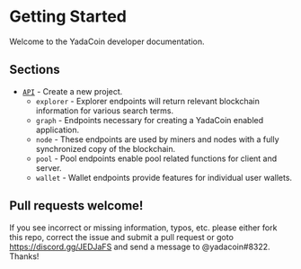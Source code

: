 # Getting Started

Welcome to the YadaCoin developer documentation.

## Sections

* [`API`](./API) - Create a new project.
    * `explorer` - Explorer endpoints will return relevant blockchain information for various search terms.
    * `graph` - Endpoints necessary for creating a YadaCoin enabled application.
    * `node` - These endpoints are used by miners and nodes with a fully synchronized copy of the blockchain.
    * `pool` - Pool endpoints enable pool related functions for client and server.
    * `wallet` - Wallet endpoints provide features for individual user wallets.

## Pull requests welcome!

If you see incorrect or missing information, typos, etc. please either fork this repo, correct the issue and submit a pull request or goto https://discord.gg/JEDJaFS and send a message to @yadacoin#8322. Thanks!
